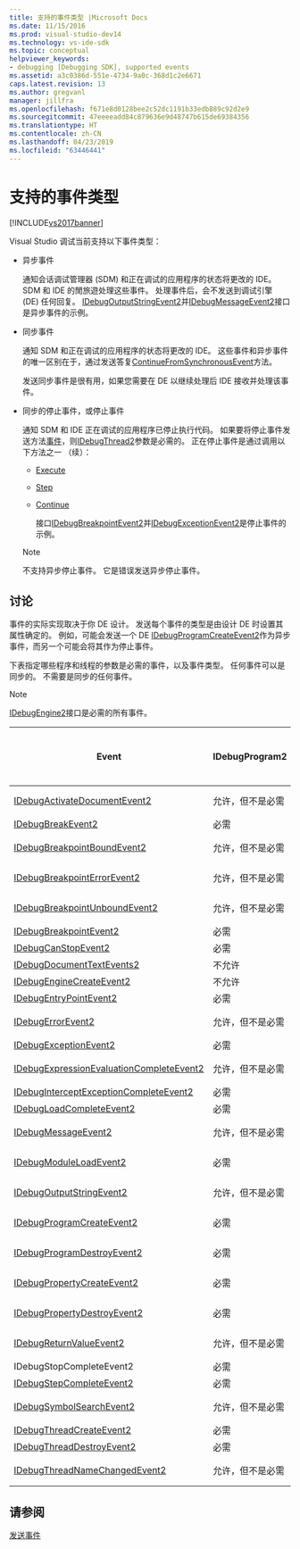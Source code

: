 ```yaml
---
title: 支持的事件类型 |Microsoft Docs
ms.date: 11/15/2016
ms.prod: visual-studio-dev14
ms.technology: vs-ide-sdk
ms.topic: conceptual
helpviewer_keywords:
- debugging [Debugging SDK], supported events
ms.assetid: a3c0386d-551e-4734-9a0c-368d1c2e6671
caps.latest.revision: 13
ms.author: gregvanl
manager: jillfra
ms.openlocfilehash: f671e8d0128bee2c52dc1191b33edb889c92d2e9
ms.sourcegitcommit: 47eeeeadd84c879636e9d48747b615de69384356
ms.translationtype: HT
ms.contentlocale: zh-CN
ms.lasthandoff: 04/23/2019
ms.locfileid: "63446441"
---
```

# <a name="supported-event-types"></a>支持的事件类型
[!INCLUDE[vs2017banner](../../includes/vs2017banner.md)]

Visual Studio 调试当前支持以下事件类型：  
  
- 异步事件  
  
   通知会话调试管理器 (SDM) 和正在调试的应用程序的状态将更改的 IDE。 SDM 和 IDE 的閒旅遊处理这些事件。 处理事件后，会不发送到调试引擎 (DE) 任何回复。 [IDebugOutputStringEvent2](../../extensibility/debugger/reference/idebugoutputstringevent2.md)并[IDebugMessageEvent2](../../extensibility/debugger/reference/idebugmessageevent2.md)接口是异步事件的示例。  
  
- 同步事件  
  
   通知 SDM 和正在调试的应用程序的状态将更改的 IDE。 这些事件和异步事件的唯一区别在于，通过发送答复[ContinueFromSynchronousEvent](../../extensibility/debugger/reference/idebugengine2-continuefromsynchronousevent.md)方法。  
  
   发送同步事件是很有用，如果您需要在 DE 以继续处理后 IDE 接收并处理该事件。  
  
- 同步的停止事件，或停止事件  
  
   通知 SDM 和 IDE 正在调试的应用程序已停止执行代码。 如果要将停止事件发送方法[事件](../../extensibility/debugger/reference/idebugeventcallback2-event.md)，则[IDebugThread2](../../extensibility/debugger/reference/idebugthread2.md)参数是必需的。 正在停止事件是通过调用以下方法之一 （续）：  
  
  - [Execute](../../extensibility/debugger/reference/idebugprogram2-execute.md)  
  
  - [Step](../../extensibility/debugger/reference/idebugprogram2-step.md)  
  
  - [Continue](../../extensibility/debugger/reference/idebugprogram2-continue.md)  
  
    接口[IDebugBreakpointEvent2](../../extensibility/debugger/reference/idebugbreakpointevent2.md)并[IDebugExceptionEvent2](../../extensibility/debugger/reference/idebugexceptionevent2.md)是停止事件的示例。  
  
  > [!NOTE]
  > 不支持异步停止事件。 它是错误发送异步停止事件。  
  
## <a name="discussion"></a>讨论  
 事件的实际实现取决于你 DE 设计。 发送每个事件的类型是由设计 DE 时设置其属性确定的。 例如，可能会发送一个 DE [IDebugProgramCreateEvent2](../../extensibility/debugger/reference/idebugprogramcreateevent2.md)作为异步事件，而另一个可能会将其作为停止事件。  
  
 下表指定哪些程序和线程的参数是必需的事件，以及事件类型。 任何事件可以是同步的。 不需要是同步的任何事件。  
  
> [!NOTE]
> [IDebugEngine2](../../extensibility/debugger/reference/idebugengine2.md)接口是必需的所有事件。  
  
|Event|IDebugProgram2|IDebugThread2|停止事件|  
|-----------|--------------------|-------------------|---------------------|  
|[IDebugActivateDocumentEvent2](../../extensibility/debugger/reference/idebugactivatedocumentevent2.md)|允许，但不是必需|允许，但不是必需|否|  
|[IDebugBreakEvent2](../../extensibility/debugger/reference/idebugbreakevent2.md)|必需|必需|是|  
|[IDebugBreakpointBoundEvent2](../../extensibility/debugger/reference/idebugbreakpointboundevent2.md)|允许，但不是必需|允许，但不是必需|否|  
|[IDebugBreakpointErrorEvent2](../../extensibility/debugger/reference/idebugbreakpointerrorevent2.md)|允许，但不是必需|允许，但不是必需|否|  
|[IDebugBreakpointUnboundEvent2](../../extensibility/debugger/reference/idebugbreakpointunboundevent2.md)|允许，但不是必需|允许，但不是必需|否|  
|[IDebugBreakpointEvent2](../../extensibility/debugger/reference/idebugbreakpointevent2.md)|必需|必需|是|  
|[IDebugCanStopEvent2](../../extensibility/debugger/reference/idebugcanstopevent2.md)|必需|必需|否|  
|[IDebugDocumentTextEvents2](../../extensibility/debugger/reference/idebugdocumenttextevents2.md)|不允许|不允许|否|  
|[IDebugEngineCreateEvent2](../../extensibility/debugger/reference/idebugenginecreateevent2.md)|不允许|不允许|否|  
|[IDebugEntryPointEvent2](../../extensibility/debugger/reference/idebugentrypointevent2.md)|必需|必需|是|  
|[IDebugErrorEvent2](../../extensibility/debugger/reference/idebugerrorevent2.md)|允许，但不是必需|允许，但不是必需|可以|  
|[IDebugExceptionEvent2](../../extensibility/debugger/reference/idebugexceptionevent2.md)|必需|必需|是|  
|[IDebugExpressionEvaluationCompleteEvent2](../../extensibility/debugger/reference/idebugexpressionevaluationcompleteevent2.md)|允许，但不是必需|允许，但不是必需|可以|  
|[IDebugInterceptExceptionCompleteEvent2](../../extensibility/debugger/reference/idebuginterceptexceptioncompleteevent2.md)|必需|必需|是|  
|[IDebugLoadCompleteEvent2](../../extensibility/debugger/reference/idebugloadcompleteevent2.md)|必需|必需|是|  
|[IDebugMessageEvent2](../../extensibility/debugger/reference/idebugmessageevent2.md)|允许，但不是必需|允许，但不是必需|可以|  
|[IDebugModuleLoadEvent2](../../extensibility/debugger/reference/idebugmoduleloadevent2.md)|必需|允许，但不是必需|否|  
|[IDebugOutputStringEvent2](../../extensibility/debugger/reference/idebugoutputstringevent2.md)|允许，但不是必需|允许，但不是必需|否|  
|[IDebugProgramCreateEvent2](../../extensibility/debugger/reference/idebugprogramcreateevent2.md)|必需|允许，但不是必需|否|  
|[IDebugProgramDestroyEvent2](../../extensibility/debugger/reference/idebugprogramdestroyevent2.md)|必需|允许，但不是必需|否|  
|[IDebugPropertyCreateEvent2](../../extensibility/debugger/reference/idebugpropertycreateevent2.md)|必需|允许，但不是必需|否|  
|[IDebugPropertyDestroyEvent2](../../extensibility/debugger/reference/idebugpropertydestroyevent2.md)|必需|允许，但不是必需|否|  
|[IDebugReturnValueEvent2](../../extensibility/debugger/reference/idebugreturnvalueevent2.md)|允许，但不是必需|允许，但不是必需|否|  
|IDebugStopCompleteEvent2|必需|必需|是|  
|[IDebugStepCompleteEvent2](../../extensibility/debugger/reference/idebugstepcompleteevent2.md)|必需|必需|是|  
|[IDebugSymbolSearchEvent2](../../extensibility/debugger/reference/idebugsymbolsearchevent2.md)|允许，但不是必需|允许，但不是必需|否|  
|[IDebugThreadCreateEvent2](../../extensibility/debugger/reference/idebugthreadcreateevent2.md)|必需|必需|否|  
|[IDebugThreadDestroyEvent2](../../extensibility/debugger/reference/idebugthreaddestroyevent2.md)|必需|必需|否|  
|[IDebugThreadNameChangedEvent2](../../extensibility/debugger/reference/idebugthreadnamechangedevent2.md)|允许，但不是必需|允许，但不是必需|否|  
  
## <a name="see-also"></a>请参阅  
 [发送事件](../../extensibility/debugger/sending-events.md)
